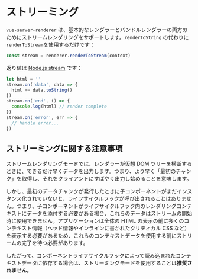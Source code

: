 # ストリーミング

`vue-server-renderer`  は、基本的なレンダラーとバンドルレンダラーの両方のためにストリームレンダリングをサポートします。`renderToString` の代わりに`renderToStream`を使用するだけです：

```js
const stream = renderer.renderToStream(context)
```

返り値は [Node.js stream](https://nodejs.org/api/stream.html) です：

```js
let html = ''
stream.on('data', data => {
  html += data.toString()
})
stream.on('end', () => {
  console.log(html) // render complete
})
stream.on('error', err => {
  // handle error...
})
```

## ストリーミングに関する注意事項

ストリームレンダリングモードでは、レンダラーが仮想 DOM ツリーを横断するときに、できるだけ早くデータを出力します。つまり、より早く「最初のチャンク」を取得し、それをクライアントにすばやく出力し始めることを意味します。

しかし、最初のデータチャンクが発行したときに子コンポーネントがまだインスタンス化されていないと、ライフサイクルフックが呼び出されることはありません。つまり、子コンポーネントがライフサイクルフック内のレンダリングコンテキストにデータを添付する必要がある場合、これらのデータはストリームの開始時に使用できません。アプリケーションは全体の HTML の表示の前に多くのコンテキスト情報（ヘッド情報やインラインに書かれたクリティカル CSS など）を表示する必要があるため、これらのコンテキストデータを使用する前にストリームの完了を待つ必要があります。

したがって、コンポーネントライフサイクルフックによって読み込まれたコンテキストデータに依存する場合は、ストリーミングモードを使用することは**推奨されません**。
